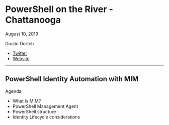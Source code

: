 # PowerShell on the River - Chattanooga

August 10, 2019

Dustin Dortch
 * [Twitter](https://twitter.com/Dus10)
 * [Website](http://www.dustindortch.com)
 
 ----
 
 ## PowerShell Identity Automation with MIM
 
 Agenda:
 
 * What is MIM?
 * PowerShell Management Agent
 * PowerShell structure
 * Identity Lifecycle considerations
